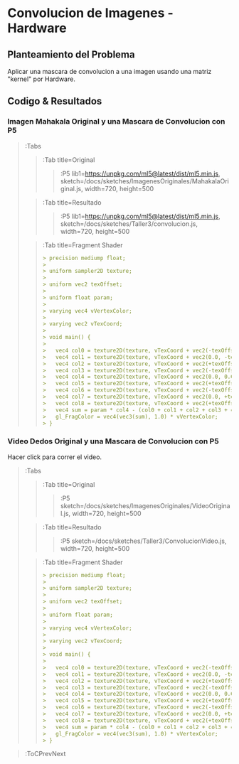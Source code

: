 # Convolucion de Imagenes - Hardware

## Planteamiento del Problema

Aplicar una mascara de convolucion a una imagen usando una matriz "kernel" por Hardware.

## Codigo & Resultados

### Imagen Mahakala Original y una Mascara de Convolucion con P5

> :Tabs
> > :Tab title=Original
> > 
> > > :P5 lib1=https://unpkg.com/ml5@latest/dist/ml5.min.js, sketch=/docs/sketches/ImagenesOriginales/MahakalaOriginal.js, width=720, height=500
>
> > :Tab title=Resultado
> > 
> > > :P5 lib1=https://unpkg.com/ml5@latest/dist/ml5.min.js, sketch=/docs/sketches/Taller3/convolucion.js, width=720, height=500
>
> > :Tab title=Fragment Shader
> >
> > ```md
> > > precision mediump float;
> > > 
> > > uniform sampler2D texture;
> > > 
> > > uniform vec2 texOffset;
> > > 
> > > uniform float param;
> > > 
> > > varying vec4 vVertexColor;
> > > 
> > > varying vec2 vTexCoord;
> > > 
> > > void main() {
> > > 
> > >   vec4 col0 = texture2D(texture, vTexCoord + vec2(-texOffset.s, -texOffset.t));
> > >   vec4 col1 = texture2D(texture, vTexCoord + vec2(0.0, -texOffset.t));
> > >   vec4 col2 = texture2D(texture, vTexCoord + vec2(+texOffset.s, -texOffset.t));
> > >   vec4 col3 = texture2D(texture, vTexCoord + vec2(-texOffset.s, 0.0));
> > >   vec4 col4 = texture2D(texture, vTexCoord + vec2(0.0, 0.0));
> > >   vec4 col5 = texture2D(texture, vTexCoord + vec2(+texOffset.s, 0.0));
> > >   vec4 col6 = texture2D(texture, vTexCoord + vec2(-texOffset.s, +texOffset.t));
> > >   vec4 col7 = texture2D(texture, vTexCoord + vec2(0.0, +texOffset.t));
> > >   vec4 col8 = texture2D(texture, vTexCoord + vec2(+texOffset.s, +texOffset.t));
> > >   vec4 sum = param * col4 - (col0 + col1 + col2 + col3 + col5 + col6 + col7 + col8);
> > >   gl_FragColor = vec4(vec3(sum), 1.0) * vVertexColor;
> > > }
> > ```

### Video Dedos Original y una Mascara de Convolucion con P5

Hacer click para correr el video.

> :Tabs
> > :Tab title=Original
> > 
> > > :P5 sketch=/docs/sketches/ImagenesOriginales/VideoOriginal.js, width=720, height=500
>
> > :Tab title=Resultado
> > 
> > > :P5 sketch=/docs/sketches/Taller3/ConvolucionVideo.js, width=720, height=500
>
> > :Tab title=Fragment Shader
> >
> > ```md
> > > precision mediump float;
> > > 
> > > uniform sampler2D texture;
> > > 
> > > uniform vec2 texOffset;
> > > 
> > > uniform float param;
> > > 
> > > varying vec4 vVertexColor;
> > > 
> > > varying vec2 vTexCoord;
> > > 
> > > void main() {
> > > 
> > >   vec4 col0 = texture2D(texture, vTexCoord + vec2(-texOffset.s, -texOffset.t));
> > >   vec4 col1 = texture2D(texture, vTexCoord + vec2(0.0, -texOffset.t));
> > >   vec4 col2 = texture2D(texture, vTexCoord + vec2(+texOffset.s, -texOffset.t));
> > >   vec4 col3 = texture2D(texture, vTexCoord + vec2(-texOffset.s, 0.0));
> > >   vec4 col4 = texture2D(texture, vTexCoord + vec2(0.0, 0.0));
> > >   vec4 col5 = texture2D(texture, vTexCoord + vec2(+texOffset.s, 0.0));
> > >   vec4 col6 = texture2D(texture, vTexCoord + vec2(-texOffset.s, +texOffset.t));
> > >   vec4 col7 = texture2D(texture, vTexCoord + vec2(0.0, +texOffset.t));
> > >   vec4 col8 = texture2D(texture, vTexCoord + vec2(+texOffset.s, +texOffset.t));
> > >   vec4 sum = param * col4 - (col0 + col1 + col2 + col3 + col5 + col6 + col7 + col8);
> > >   gl_FragColor = vec4(vec3(sum), 1.0) * vVertexColor;
> > > }
> > ```

> :ToCPrevNext